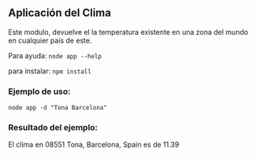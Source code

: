 ## Aplicación del Clima 

Este modulo, devuelve el la temperatura existente en una zona del mundo en cualquier país de este.

Para ayuda:
```node app --help```

para instalar:
```npm install```

### Ejemplo de uso:
```node app -d "Tona Barcelona"```

### Resultado del ejemplo:
El clima en 08551 Tona, Barcelona, Spain es de 11.39
